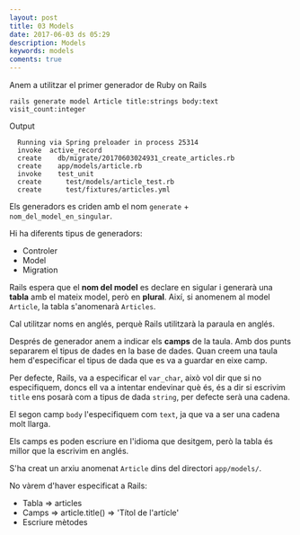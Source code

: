 ```yaml
---
layout: post
title: 03 Models
date: 2017-06-03 ds 05:29
description: Models
keywords: models
coments: true
---
```


Anem a utilitzar el primer generador de Ruby on Rails

    rails generate model Article title:strings body:text visit_count:integer 

Output

      Running via Spring preloader in process 25314
      invoke  active_record
      create    db/migrate/20170603024931_create_articles.rb
      create    app/models/article.rb
      invoke    test_unit
      create      test/models/article_test.rb
      create      test/fixtures/articles.yml


Els generadors es criden amb el nom `generate` + `nom_del_model_en_singular`.

Hi ha diferents tipus de generadors:

- Controler
- Model
- Migration

Rails espera que el **nom del model** es declare en sigular i generarà una **tabla** amb el mateix model, però en **plural**. Així, si anomenem al model `Article`, la tabla s'anomenarà `Articles`.

Cal utilitzar noms en anglés, perquè Rails utilitzarà la paraula en anglés.

Després de generador anem a indicar els **camps** de la taula. Amb dos punts separarem el tipus de dades en la base de dades. Quan creem una taula hem d'especificar el tipus de dada que es va a guardar en eixe camp.

Per defecte, Rails, va a especificar el `var_char`, això vol dir que si no especifiquem, doncs ell va a intentar endevinar què és, és a dir si escrivim `title` ens posarà com a tipus de dada `string`, per defecte serà una cadena.

El segon camp `body` l'especifiquem com `text`, ja que va a ser una cadena molt llarga.

Els camps es poden escriure en l'idioma que desitgem, però la tabla és millor que la escrivim en anglés.

S'ha creat un arxiu anomenat `Article` dins del directori `app/models/`.

No vàrem d'haver especificat a Rails:

- Tabla => articles
- Camps => article.title() => 'Títol de l'artícle'
- Escriure mètodes

